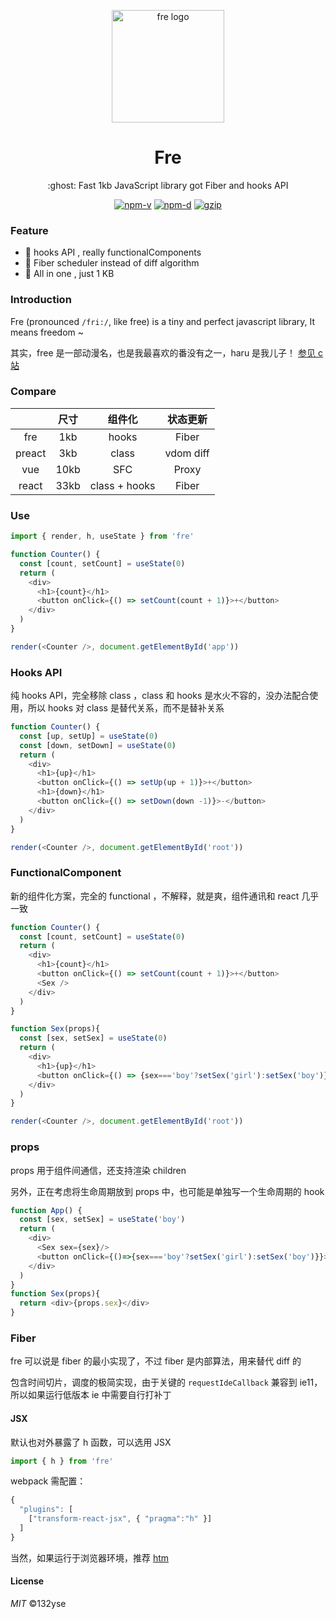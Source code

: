 <p align="center"><img src="http://wx2.sinaimg.cn/mw690/0060lm7Tly1ftpm5b3ihfj3096097aaj.jpg" alt="fre logo" width="180"></p>
<h1 align="center">Fre</h1>
<p align="center">:ghost: Fast 1kb JavaScript library got Fiber and hooks API</p>
<p align="center">
<a href="https://npmjs.com/package/fre"><img src="https://img.shields.io/npm/v/fre.svg?style=flat-square" alt="npm-v"></a>
<a href="https://npmjs.com/package/fre"><img src="https://img.shields.io/npm/dm/fre.svg?style=flat-square" alt="npm-d"></a>
<a href="https://bundlephobia.com/result?p=fre"><img src="https://img.shields.io/bundlephobia/minzip/fre.svg?style=flat-square" alt="gzip"></a>
</p>

### Feature

- :tada: hooks API , really functionalComponents
- :confetti_ball: Fiber scheduler instead of diff algorithm
- :telescope: All in one , just 1 KB

### Introduction

Fre (pronounced `/fri:/`, like free) is a tiny and perfect javascript library, It means freedom ~

其实，free 是一部动漫名，也是我最喜欢的番没有之一，haru 是我儿子！ [参见 c 站](https://www.clicli.top/search/free)

### Compare

|  | 尺寸 | 组件化 | 状态更新 |
| :------: | :------: | :------: | :------: |
| fre | 1kb | hooks | Fiber |
| preact | 3kb | class | vdom diff |
| vue | 10kb | SFC | Proxy |
| react | 33kb | class + hooks | Fiber |


### Use

```JavaScript
import { render, h, useState } from 'fre'

function Counter() {
  const [count, setCount] = useState(0)
  return (
    <div>
      <h1>{count}</h1>
      <button onClick={() => setCount(count + 1)}>+</button>
    </div>
  )
}

render(<Counter />, document.getElementById('app'))

```

### Hooks API

纯 hooks API，完全移除 class ，class 和 hooks 是水火不容的，没办法配合使用，所以 hooks 对 class 是替代关系，而不是替补关系

``` JavaScript
function Counter() {
  const [up, setUp] = useState(0)
  const [down, setDown] = useState(0)
  return (
    <div>
      <h1>{up}</h1>
      <button onClick={() => setUp(up + 1)}>+</button>
      <h1>{down}</h1>
      <button onClick={() => setDown(down -1)}>-</button>
    </div>
  )
}

render(<Counter />, document.getElementById('root'))
```

### FunctionalComponent

新的组件化方案，完全的 functional ，不解释，就是爽，组件通讯和 react 几乎一致

```JavaScript
function Counter() {
  const [count, setCount] = useState(0)
  return (
    <div>
      <h1>{count}</h1>
      <button onClick={() => setCount(count + 1)}>+</button>
      <Sex />
    </div>
  )
}

function Sex(props){
  const [sex, setSex] = useState(0)
  return (
    <div>
      <h1>{up}</h1>
      <button onClick={() => {sex==='boy'?setSex('girl'):setSex('boy')}}>+</button>
    </div>
  )
}

render(<Counter />, document.getElementById('root'))
```

### props

props 用于组件间通信，还支持渲染 children

另外，正在考虑将生命周期放到 props 中，也可能是单独写一个生命周期的 hook

```javascript
function App() {
  const [sex, setSex] = useState('boy')
  return (
    <div>
      <Sex sex={sex}/>
      <button onClick={()=>{sex==='boy'?setSex('girl'):setSex('boy')}}></button>
    </div>
  )
}
function Sex(props){
  return <div>{props.sex}</div>
}
```
### Fiber

fre 可以说是 fiber 的最小实现了，不过 fiber 是内部算法，用来替代 diff 的

包含时间切片，调度的极简实现，由于关键的 `requestIdeCallback` 兼容到 ie11，所以如果运行低版本 ie 中需要自行打补丁

#### JSX

默认也对外暴露了 h 函数，可以选用 JSX

```JavaScript
import { h } from 'fre'
```

webpack 需配置：

```JavaScript
{
  "plugins": [
    ["transform-react-jsx", { "pragma":"h" }]
  ]
}
```
当然，如果运行于浏览器环境，推荐 [htm](https://github.com/developit/htm)

#### License

_MIT_ ©132yse
